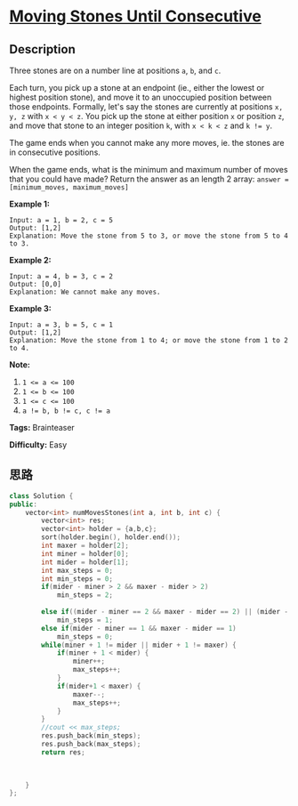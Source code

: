 # [Moving Stones Until Consecutive][title]

## Description

Three stones are on a number line at positions `a`, `b`, and `c`.

Each turn, you pick up a stone at an endpoint (ie., either the lowest or
highest position stone), and move it to an unoccupied position between those
endpoints.  Formally, let's say the stones are currently at positions `x, y,
z` with `x < y < z`.  You pick up the stone at either position `x` or position
`z`, and move that stone to an integer position `k`, with `x < k < z` and `k
!= y`.

The game ends when you cannot make any more moves, ie. the stones are in
consecutive positions.

When the game ends, what is the minimum and maximum number of moves that you
could have made?  Return the answer as an length 2 array: `answer =
[minimum_moves, maximum_moves]`



**Example 1:**
            Input: a = 1, b = 2, c = 5    Output: [1,2]    Explanation: Move the stone from 5 to 3, or move the stone from 5 to 4 to 3.    

**Example 2:**
            Input: a = 4, b = 3, c = 2    Output: [0,0]    Explanation: We cannot make any moves.    

**Example 3:**
            Input: a = 3, b = 5, c = 1    Output: [1,2]    Explanation: Move the stone from 1 to 4; or move the stone from 1 to 2 to 4.    



**Note:**

  1. `1 <= a <= 100`
  2. `1 <= b <= 100`
  3. `1 <= c <= 100`
  4. `a != b, b != c, c != a`






**Tags:** Brainteaser

**Difficulty:** Easy

## 思路

``` cpp
class Solution {
public:
    vector<int> numMovesStones(int a, int b, int c) {
        vector<int> res;
        vector<int> holder = {a,b,c};
        sort(holder.begin(), holder.end());
        int maxer = holder[2];
        int miner = holder[0];
        int mider = holder[1];
        int max_steps = 0;
        int min_steps = 0; 
        if(mider - miner > 2 && maxer - mider > 2)
            min_steps = 2;
        
        else if((mider - miner == 2 && maxer - mider == 2) || (mider - miner == 1 && maxer - mider > 1) || (mider - miner > 1 && maxer - mider == 1) || (mider - miner == 2 && maxer - mider > 2) || (mider - miner > 2 && maxer - mider == 2))
            min_steps = 1;
        else if(mider - miner == 1 && maxer - mider == 1)
            min_steps = 0;
        while(miner + 1 != mider || mider + 1 != maxer) {
            if(miner + 1 < mider) {
                miner++;
                max_steps++;                
            }
            if(mider+1 < maxer) {
                maxer--;
                max_steps++;
            }
        }
        //cout << max_steps;
        res.push_back(min_steps);
        res.push_back(max_steps);
        return res;        
            

        
    }
};
```

[title]: https://leetcode.com/problems/moving-stones-until-consecutive
